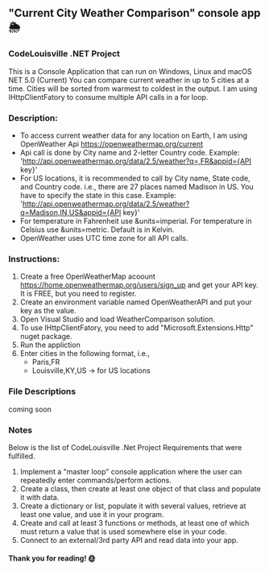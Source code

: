 ## "Current City Weather Comparison" console app :sun_behind_rain_cloud:
### CodeLouisville .NET Project
This is a Console Application that can run on Windows, Linux and macOS
NET 5.0 (Current)
You can compare current weather in up to 5 cities at a time. Cities will be sorted from warmest to coldest in the output.
I am using IHttpClientFatory to consume multiple API calls in a for loop.

### Description:
- To access current weather data for any location on Earth, I am using OpenWeather Api https://openweathermap.org/current
- Api call is done by City name and 2-letter Country code. Example: 'http://api.openweathermap.org/data/2.5/weather?q=,FR&appid={API key}'
- For US locations, it is recommended to call by City name, State code, and Country code. i.e., there are 27 places named Madison in US.
You have to specify the state in this case. Example: 'http://api.openweathermap.org/data/2.5/weather?q=Madison,IN,US&appid={API key}'
- For temperature in Fahrenheit use &units=imperial. For temperature in Celsius use &units=metric. Default is in Kelvin.
- OpenWeather uses UTC time zone for all API calls.

### Instructions:
1. Create a free OpenWeatherMap acoount https://home.openweathermap.org/users/sign_up and get your API key. It is FREE, but you need to register.
2. Create an environment variable named OpenWeatherAPI and put your key as the value.
3. Open Visual Studio and load WeatherComparison solution.
4. To use IHttpClientFatory, you need to add "Microsoft.Extensions.Http" nuget package.
5. Run the appliction
6. Enter cities in the following format, i.e.,
   - Paris,FR
   - Louisville,KY,US -> for US locations

### File Descriptions
coming soon

### Notes
Below is the list of CodeLouisville .Net Project Requirements that were fulfilled.
1. Implement a "master loop" console application where the user can repeatedly enter commands/perform actions.
2. Create a class, then create at least one object of that class and populate it with data.
3. Create a dictionary or list, populate it with several values, retrieve at least one value, and use it in your program.
4. Create and call at least 3 functions or methods, at least one of which must return a value that is used somewhere else in your code.
5. Connect to an external/3rd party API and read data into your app.

#### Thank you for reading! :sun_with_face:


